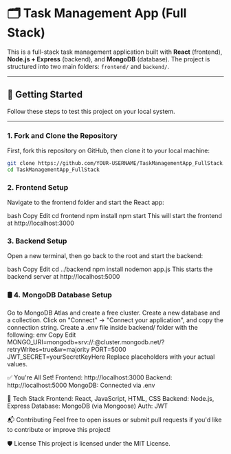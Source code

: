 # 🗂️ Task Management App (Full Stack)

This is a full-stack task management application built with **React** (frontend), **Node.js + Express** (backend), and **MongoDB** (database). The project is structured into two main folders: `frontend/` and `backend/`.

---

## 🚀 Getting Started

Follow these steps to test this project on your local system.

---

###  1. Fork and Clone the Repository

First, fork this repository on GitHub, then clone it to your local machine:

```bash
git clone https://github.com/YOUR-USERNAME/TaskManagementApp_FullStack.git
cd TaskManagementApp_FullStack
```

###  2. Frontend Setup

Navigate to the frontend folder and start the React app:

bash
Copy
Edit
cd frontend
npm install
npm start
This will start the frontend at http://localhost:3000

###  3. Backend Setup
Open a new terminal, then go back to the root and start the backend:

bash
Copy
Edit
cd ../backend
npm install
nodemon app.js
This starts the backend server at http://localhost:5000

### 🛢️ 4. MongoDB Database Setup
Go to MongoDB Atlas and create a free cluster.
Create a new database and a collection.
Click on "Connect" → "Connect your application", and copy the connection string.
Create a .env file inside backend/ folder with the following:
env
Copy
Edit
MONGO_URI=mongodb+srv://<username>:<password>@cluster.mongodb.net/<your-db-name>?retryWrites=true&w=majority
PORT=5000
JWT_SECRET=yourSecretKeyHere
Replace placeholders with your actual values.

✅ You're All Set!
Frontend: http://localhost:3000
Backend: http://localhost:5000
MongoDB: Connected via .env

🧠 Tech Stack
Frontend: React, JavaScript, HTML, CSS
Backend: Node.js, Express
Database: MongoDB (via Mongoose)
Auth: JWT

📬 Contributing
Feel free to open issues or submit pull requests if you'd like to contribute or improve this project!

🛡️ License
This project is licensed under the MIT License.
